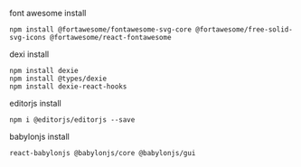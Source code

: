 font awesome install 

```
npm install @fortawesome/fontawesome-svg-core @fortawesome/free-solid-svg-icons @fortawesome/react-fontawesome
```

dexi install
```
npm install dexie  
npm install @types/dexie
npm install dexie-react-hooks   
```

editorjs install
```
npm i @editorjs/editorjs --save
```

babylonjs install
```
react-babylonjs @babylonjs/core @babylonjs/gui
```
